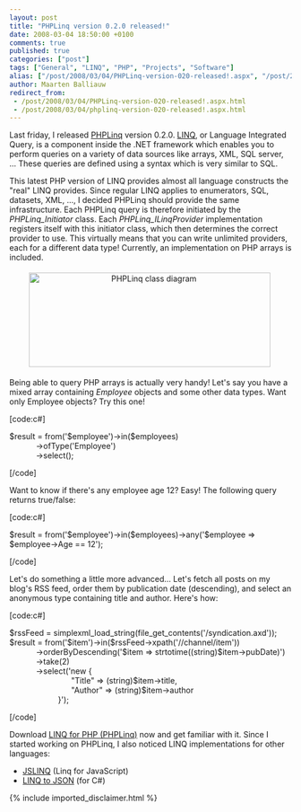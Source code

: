 ```yaml
---
layout: post
title: "PHPLinq version 0.2.0 released!"
date: 2008-03-04 18:50:00 +0100
comments: true
published: true
categories: ["post"]
tags: ["General", "LINQ", "PHP", "Projects", "Software"]
alias: ["/post/2008/03/04/PHPLinq-version-020-released!.aspx", "/post/2008/03/04/phplinq-version-020-released!.aspx"]
author: Maarten Balliauw
redirect_from:
 - /post/2008/03/04/PHPLinq-version-020-released!.aspx.html
 - /post/2008/03/04/phplinq-version-020-released!.aspx.html
---
```

<p>Last friday, I released <a href="http://www.phplinq.net/">PHPLinq</a> version 0.2.0. <a href="http://en.wikipedia.org/wiki/Language_Integrated_Query">LINQ</a>, or Language Integrated Query, is a component inside the .NET framework which enables you to perform queries on a variety of data sources like arrays, XML, SQL server, ... These queries are defined using a syntax which is very similar to SQL.</p>
<p>This latest PHP version of LINQ provides almost all language constructs the "real" LINQ provides. Since regular LINQ applies to enumerators, SQL, datasets, XML, ..., I decided PHPLinq should provide the same infrastructure. Each PHPLinq query is therefore initiated by the <em>PHPLinq_Initiator</em> class. Each <em>PHPLinq_ILinqProvider</em> implementation registers itself with this initiator class, which then determines the correct provider to use. This virtually means that you can write unlimited providers, each for a different data type! Currently, an implementation on PHP arrays is included.</p>
<p align="center"><img style="margin: 5px; border-width: 0px" src="/images/WindowsLiveWriter/PHPLinqversion0.2.0released_108B9/image_3.png" border="0" alt="PHPLinq class diagram" width="431" height="168" />&nbsp;</p>
<p>Being able to query PHP arrays is actually very handy! Let's say you have a mixed array containing <em>Employee</em> objects and some other data types. Want only Employee objects? Try this one!</p>
<p>[code:c#]</p>
<p>$result = from('$employee')-&gt;in($employees) <br />&nbsp;&nbsp;&nbsp;&nbsp;&nbsp;&nbsp;&nbsp;&nbsp;&nbsp;&nbsp;&nbsp; -&gt;ofType('Employee') <br />&nbsp;&nbsp;&nbsp;&nbsp;&nbsp;&nbsp;&nbsp;&nbsp;&nbsp;&nbsp;&nbsp; -&gt;select();</p>
<p>[/code]</p>
<p>Want to know if there's any employee age 12? Easy! The following query returns true/false:</p>
<p>[code:c#]</p>
<p>$result = from('$employee')-&gt;in($employees)-&gt;any('$employee =&gt; $employee-&gt;Age == 12');</p>
<p>[/code]</p>
<p>Let's do something a little more advanced... Let's fetch all posts on my blog's RSS feed, order them by publication date (descending), and select an anonymous type containing title and author. Here's how:</p>
<p>[code:c#]</p>
<p>$rssFeed = simplexml_load_string(file_get_contents('/syndication.axd')); <br />$result = from('$item')-&gt;in($rssFeed-&gt;xpath('//channel/item')) <br />&nbsp;&nbsp;&nbsp;&nbsp;&nbsp;&nbsp;&nbsp;&nbsp;&nbsp;&nbsp;&nbsp; -&gt;orderByDescending('$item =&gt; strtotime((string)$item-&gt;pubDate)') <br />&nbsp;&nbsp;&nbsp;&nbsp;&nbsp;&nbsp;&nbsp;&nbsp;&nbsp;&nbsp;&nbsp; -&gt;take(2) <br />&nbsp;&nbsp;&nbsp;&nbsp;&nbsp;&nbsp;&nbsp;&nbsp;&nbsp;&nbsp;&nbsp; -&gt;select('new { <br />&nbsp;&nbsp;&nbsp;&nbsp;&nbsp;&nbsp;&nbsp;&nbsp;&nbsp;&nbsp;&nbsp;&nbsp;&nbsp;&nbsp;&nbsp;&nbsp;&nbsp;&nbsp;&nbsp;&nbsp;&nbsp;&nbsp;&nbsp;&nbsp;&nbsp;&nbsp;&nbsp; "Title" =&gt; (string)$item-&gt;title, <br />&nbsp;&nbsp;&nbsp;&nbsp;&nbsp;&nbsp;&nbsp;&nbsp;&nbsp;&nbsp;&nbsp;&nbsp;&nbsp;&nbsp;&nbsp;&nbsp;&nbsp;&nbsp;&nbsp;&nbsp;&nbsp;&nbsp;&nbsp;&nbsp;&nbsp;&nbsp;&nbsp; "Author" =&gt; (string)$item-&gt;author <br />&nbsp;&nbsp;&nbsp;&nbsp;&nbsp;&nbsp;&nbsp;&nbsp;&nbsp;&nbsp;&nbsp;&nbsp;&nbsp;&nbsp;&nbsp;&nbsp;&nbsp;&nbsp;&nbsp;&nbsp;&nbsp; }');</p>
<p>[/code]</p>
<p>Download <a href="http://www.phplinq.net/">LINQ for PHP (PHPLinq)</a> now and get familiar with it. Since I started working on PHPLinq, I also noticed LINQ implementations for other languages:</p>
<ul>
<li><a href="http://www.codeplex.com/JSLINQ" target="_blank">JSLINQ</a> (Linq for JavaScript) </li>
<li><a href="http://james.newtonking.com/archive/2008/02/11/linq-to-json-beta.aspx" target="_blank">LINQ to JSON</a> (for C#) </li>
</ul>
{% include imported_disclaimer.html %}

